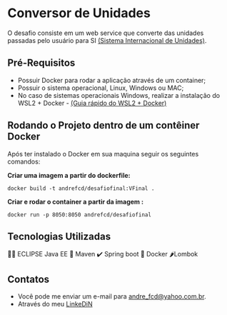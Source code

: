 # Conversor de Unidades

O desafio consiste em um web service que converte das unidades passadas pelo usuário para SI [(Sistema Internacional de Unidades)](https://pt.wikipedia.org/wiki/Sistema_Internacional_de_Unidades).



## Pré-Requisitos

* Possuir Docker para rodar a aplicação através de um container;
* Possuir o sistema operacional, Linux, Windows ou MAC;
* No caso de sistemas operacionais Windows, realizar a instalação do WSL2 + Docker - [(Guia rápido do WSL2 + Docker)](https://github.com/codeedu/wsl2-docker-quickstart)

## Rodando o Projeto dentro de um contêiner Docker 



Após ter instalado o Docker em sua maquina seguir os seguintes comandos:

**Criar uma imagem a partir do dockerfile:**

```
docker build -t andrefcd/desafiofinal:VFinal .
```

**Criar e rodar o container a partir da imagem :**

```
docker run -p 8050:8050 andrefcd/desafiofinal
```



## Tecnologias Utilizadas

:man_technologist: ECLIPSE Java EE 
:space_invader: Maven
:heavy_check_mark: Spring boot
:whale: Docker
:hot_pepper:Lombok

## Contatos

* Você pode me enviar um e-mail para <andre_fcd@yahoo.com.br>.
* Através do meu [LinkeDiN](https://www.linkedin.com/in/andrefcdiniz/?locale=pt_BR)



